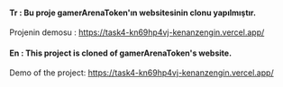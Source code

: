 #### Tr : Bu proje gamerArenaToken'ın websitesinin clonu yapılmıştır.
Projenin demosu : https://task4-kn69hp4vj-kenanzengin.vercel.app/

#### En : This project is cloned of gamerArenaToken's website.
Demo of the project: https://task4-kn69hp4vj-kenanzengin.vercel.app/
